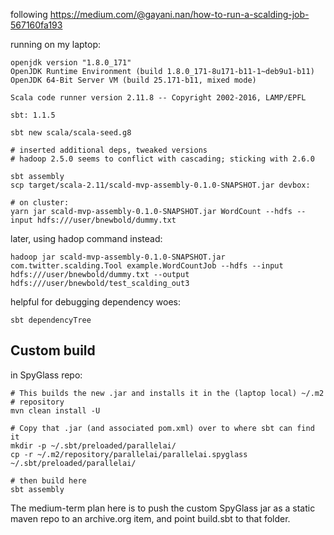 
following https://medium.com/@gayani.nan/how-to-run-a-scalding-job-567160fa193


running on my laptop:

    openjdk version "1.8.0_171"
    OpenJDK Runtime Environment (build 1.8.0_171-8u171-b11-1~deb9u1-b11)
    OpenJDK 64-Bit Server VM (build 25.171-b11, mixed mode)

    Scala code runner version 2.11.8 -- Copyright 2002-2016, LAMP/EPFL

    sbt: 1.1.5

    sbt new scala/scala-seed.g8

    # inserted additional deps, tweaked versions
    # hadoop 2.5.0 seems to conflict with cascading; sticking with 2.6.0

    sbt assembly
    scp target/scala-2.11/scald-mvp-assembly-0.1.0-SNAPSHOT.jar devbox:

    # on cluster:
    yarn jar scald-mvp-assembly-0.1.0-SNAPSHOT.jar WordCount --hdfs --input hdfs:///user/bnewbold/dummy.txt

later, using hadop command instead:

    hadoop jar scald-mvp-assembly-0.1.0-SNAPSHOT.jar com.twitter.scalding.Tool example.WordCountJob --hdfs --input hdfs:///user/bnewbold/dummy.txt --output hdfs:///user/bnewbold/test_scalding_out3

helpful for debugging dependency woes:

    sbt dependencyTree

## Custom build

in SpyGlass repo:

    # This builds the new .jar and installs it in the (laptop local) ~/.m2
    # repository
    mvn clean install -U

    # Copy that .jar (and associated pom.xml) over to where sbt can find it
    mkdir -p ~/.sbt/preloaded/parallelai/
    cp -r ~/.m2/repository/parallelai/parallelai.spyglass ~/.sbt/preloaded/parallelai/

    # then build here
    sbt assembly

The medium-term plan here is to push the custom SpyGlass jar as a static maven
repo to an archive.org item, and point build.sbt to that folder.
